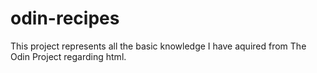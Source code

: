 # odin-recipes
This project represents all the basic knowledge I have aquired from The Odin Project regarding html. 
